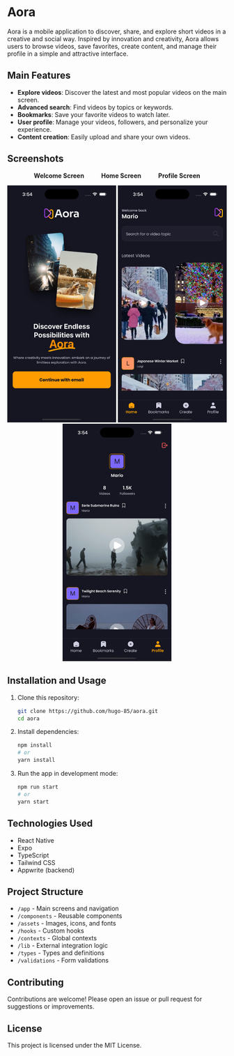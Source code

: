 # Aora

Aora is a mobile application to discover, share, and explore short videos in a creative and social way. Inspired by innovation and creativity, Aora allows users to browse videos, save favorites, create content, and manage their profile in a simple and attractive interface.

## Main Features

- **Explore videos**: Discover the latest and most popular videos on the main screen.
- **Advanced search**: Find videos by topics or keywords.
- **Bookmarks**: Save your favorite videos to watch later.
- **User profile**: Manage your videos, followers, and personalize your experience.
- **Content creation**: Easily upload and share your own videos.

## Screenshots

<p align="center">
  <strong>Welcome Screen</strong> &nbsp;&nbsp;&nbsp;&nbsp;&nbsp;&nbsp;&nbsp;&nbsp;
  <strong>Home Screen</strong> &nbsp;&nbsp;&nbsp;&nbsp;&nbsp;&nbsp;&nbsp;&nbsp;
  <strong>Profile Screen</strong>
</p>

<p align="center">
  <img src="assets/images/aora-poster3.png" alt="Welcome Screen" width="250"/>
  <img src="assets/images/aora-poster2.png" alt="Home Screen" width="250"/>
  <img src="assets/images/aora-poster1.png" alt="Profile Screen" width="250"/>
</p>

## Installation and Usage

1. Clone this repository:
   ```bash
   git clone https://github.com/hugo-85/aora.git
   cd aora
   ```
2. Install dependencies:
   ```bash
   npm install
   # or
   yarn install
   ```
3. Run the app in development mode:
   ```bash
   npm run start
   # or
   yarn start
   ```

## Technologies Used

- React Native
- Expo
- TypeScript
- Tailwind CSS
- Appwrite (backend)

## Project Structure

- `/app` - Main screens and navigation
- `/components` - Reusable components
- `/assets` - Images, icons, and fonts
- `/hooks` - Custom hooks
- `/contexts` - Global contexts
- `/lib` - External integration logic
- `/types` - Types and definitions
- `/validations` - Form validations

## Contributing

Contributions are welcome! Please open an issue or pull request for suggestions or improvements.

## License

This project is licensed under the MIT License.
